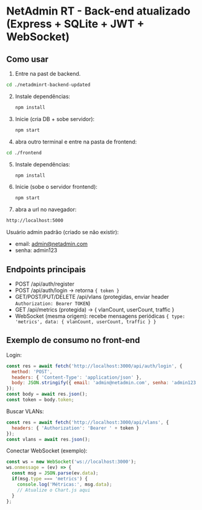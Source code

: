 # NetAdmin RT - Back-end atualizado (Express + SQLite + JWT + WebSocket)

## Como usar

1. Entre na past de backend.
```bash
cd ./netadminrt-backend-updated
```
2. Instale dependências:
   ```bash
   npm install
   ```
3. Inicie (cria DB + sobe servidor):
   ```bash
   npm start
   ```

4. abra outro terminal e entre na pasta de frontend:
```bash
cd ./frontend
```

5. Instale dependências:
   ```bash
   npm install
   ```
6. Inicie (sobe o servidor frontend):
   ```bash
   npm start
   ```

7. abra a url no navegador:
```bash
http://localhost:5000
```


Usuário admin padrão (criado se não existir):
- email: admin@netadmin.com
- senha: admin123

## Endpoints principais
- POST /api/auth/register
- POST /api/auth/login  -> retorna `{ token }`
- GET/POST/PUT/DELETE /api/vlans  (protegidas, enviar header `Authorization: Bearer TOKEN`)
- GET /api/metrics (protegida) -> { vlanCount, userCount, traffic }
- WebSocket (mesma origem): recebe mensagens periódicas `{ type: 'metrics', data: { vlanCount, userCount, traffic } }`

## Exemplo de consumo no front-end
Login:
```js
const res = await fetch('http://localhost:3000/api/auth/login', {
  method: 'POST',
  headers: { 'Content-Type': 'application/json' },
  body: JSON.stringify({ email: 'admin@netadmin.com', senha: 'admin123' })
});
const body = await res.json();
const token = body.token;
```

Buscar VLANs:
```js
const res = await fetch('http://localhost:3000/api/vlans', {
  headers: { 'Authorization': 'Bearer ' + token }
});
const vlans = await res.json();
```

Conectar WebSocket (exemplo):
```js
const ws = new WebSocket('ws://localhost:3000');
ws.onmessage = (ev) => {
  const msg = JSON.parse(ev.data);
  if(msg.type === 'metrics') {
    console.log('Métricas:', msg.data);
    // Atualize o Chart.js aqui
  }
};
```
